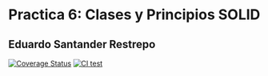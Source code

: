 # Practica 6: Clases y Principios SOLID

## Eduardo Santander Restrepo

[![Coverage Status](https://coveralls.io/repos/github/ULL-ESIT-INF-DSI-2425/prct06-generics-solid-Eduardosntr/badge.svg?branch=main)](https://coveralls.io/github/ULL-ESIT-INF-DSI-2425/prct06-generics-solid-Eduardosntr?branch=main)
[![CI test](https://github.com/ULL-ESIT-INF-DSI-2425/prct06-generics-solid-Eduardosntr/actions/workflows/ci.yaml/badge.svg)](https://github.com/ULL-ESIT-INF-DSI-2425/prct06-generics-solid-Eduardosntr/actions/workflows/ci.yaml)